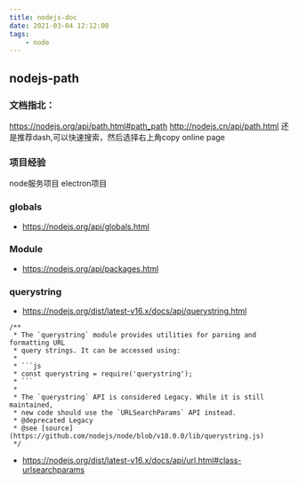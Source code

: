 ```yaml
---
title: nodejs-doc
date: 2021-03-04 12:12:00
tags:
    - node
---
```

## nodejs-path
### 文档指北：
https://nodejs.org/api/path.html#path_path
http://nodejs.cn/api/path.html
还是推荐dash,可以快速搜索，然后选择右上角copy online page

### 项目经验
node服务项目
electron项目

### globals
- https://nodejs.org/api/globals.html

### Module
- https://nodejs.org/api/packages.html



### querystring
- https://nodejs.org/dist/latest-v16.x/docs/api/querystring.html
```
/**
 * The `querystring` module provides utilities for parsing and formatting URL
 * query strings. It can be accessed using:
 *
 * ```js
 * const querystring = require('querystring');
 * ```
 *
 * The `querystring` API is considered Legacy. While it is still maintained,
 * new code should use the `URLSearchParams` API instead.
 * @deprecated Legacy
 * @see [source](https://github.com/nodejs/node/blob/v18.0.0/lib/querystring.js)
 */
```
- https://nodejs.org/dist/latest-v16.x/docs/api/url.html#class-urlsearchparams